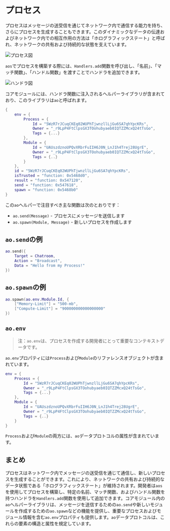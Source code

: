 # プロセス

プロセスはメッセージの送受信を通じてネットワーク内で通信する能力を持ち、さらにプロセスを生成することもできます。このダイナミックなデータの伝達およびネットワーク内での相互作用の方法は「ホログラフィックステート」と呼ばれ、ネットワークの共有および持続的な状態を支えています。

![プロセス図](process-diagram.png)

`aos`でプロセスを構築する際には、`Handlers.add`関数を呼び出し、「名前」、「マッチ関数」、「ハンドル関数」を渡すことでハンドラを追加できます。

![ハンドラ図](handler-diagram.png)

コアモジュールには、ハンドラ関数に注入されるヘルパーライブラリが含まれており、このライブラリは`ao`と呼ばれます。

```lua
{
    env = {
        Process = {
            Id = "5WzR7rJCuqCKEq02WUPhTjwnzllLjGu6SA7qhYpcKRs",
            Owner = "_r9LpP4FtClpsGX3TOohubyaeb0IQTZZMcxQ24tTsGo",
            Tags = {...}
        },
        Module = {
            Id = "UAUszdznoUPQvXRbrFuIIH6J0N_LnJ1h4Trej28UgrE",
            Owner = "_r9LpP4FtClpsGX3TOohubyaeb0IQTZZMcxQ24tTsGo",
            Tags = {..}
        }
    },
    id = "5WzR7rJCuqCKEq02WUPhTjwnzllLjGu6SA7qhYpcKRs",
    isTrusted = "function: 0x5468d0",
    result = "function: 0x547120",
    send = "function: 0x547618",
    spawn = "function: 0x5468b0"
}
```

この`ao`ヘルパーで注目すべき主な関数は次のとおりです：

- `ao.send(Message)` - プロセスにメッセージを送信します
- `ao.spawn(Module, Message)` - 新しいプロセスを作成します

## `ao.send`の例

```lua
ao.send({
    Target = Chatroom,
    Action = "Broadcast",
    Data = "Hello from my Process!"
})
```

## `ao.spawn`の例

```lua
ao.spawn(ao.env.Module.Id, {
    ["Memory-Limit"] = "500-mb",
    ["Compute-Limit"] = "900000000000000000"
})
```

## `ao.env`

> 注：`ao.env`は、プロセスを作成する開発者にとって重要なコンテキストデータです。

`ao.env`プロパティには`Process`および`Module`のリファレンスオブジェクトが含まれています。

```lua
env = {
    Process = {
        Id = "5WzR7rJCuqCKEq02WUPhTjwnzllLjGu6SA7qhYpcKRs",
        Owner = "_r9LpP4FtClpsGX3TOohubyaeb0IQTZZMcxQ24tTsGo",
        Tags = {...}
    },
    Module = {
        Id = "UAUszdznoUPQvXRbrFuIIH6J0N_LnJ1h4Trej28UgrE",
        Owner = "_r9LpP4FtClpsGX3TOohubyaeb0IQTZZMcxQ24tTsGo",
        Tags = {..}
    }
}
```

`Process`および`Module`の両方には、`ao`データプロトコルの属性が含まれています。

## まとめ

プロセスはネットワーク内でメッセージの送受信を通じて通信し、新しいプロセスを生成することができます。これにより、ネットワークの共有および持続的なデータ状態である「ホログラフィックステート」が維持されます。開発者は`aos`を使用してプロセスを構築し、特定の名前、マッチ関数、およびハンドル関数を持つハンドラを`Handlers.add`関数を使用して追加できます。コアモジュール内の`ao`ヘルパーライブラリは、メッセージを送信するための`ao.send`や新しいモジュールを作成するための`ao.spawn`などの機能を提供し、重要なプロセスおよびモジュール情報を含む`ao.env`プロパティも提供します。`ao`データプロトコルは、これらの要素の構造と属性を規定しています。
